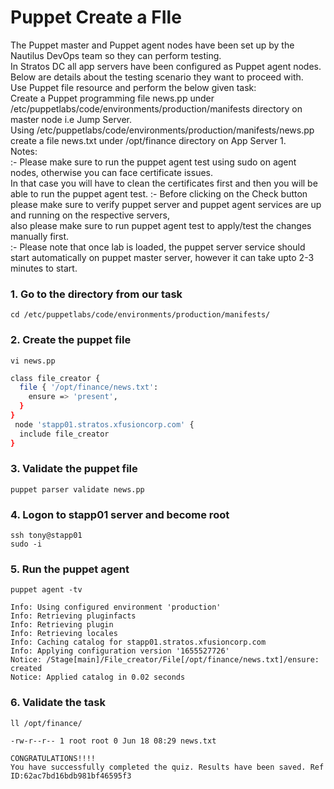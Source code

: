 # Puppet Create a FIle

The Puppet master and Puppet agent nodes have been set up by the Nautilus DevOps team so they can perform testing.  
In Stratos DC all app servers have been configured as Puppet agent nodes. Below are details about the testing scenario they want to proceed with.  
Use Puppet file resource and perform the below given task:  
Create a Puppet programming file news.pp under /etc/puppetlabs/code/environments/production/manifests directory on master node i.e Jump Server.  
Using /etc/puppetlabs/code/environments/production/manifests/news.pp create a file news.txt under /opt/finance directory on App Server 1.  
Notes:  
:- Please make sure to run the puppet agent test using sudo on agent nodes, otherwise you can face certificate issues.  
In that case you will have to clean the certificates first and then you will be able to run the puppet agent test.
:- Before clicking on the Check button please make sure to verify puppet server and puppet agent services are up and running on the respective servers,  
also please make sure to run puppet agent test to apply/test the changes manually first.  
:- Please note that once lab is loaded, the puppet server service should start automatically on puppet master server, however it can take upto 2-3 minutes to start.


### 1. Go to the directory from our task
`cd /etc/puppetlabs/code/environments/production/manifests/`


### 2. Create the puppet file
`vi news.pp`
```bash
class file_creator {
  file { '/opt/finance/news.txt':
    ensure => 'present',
  }
}
 node 'stapp01.stratos.xfusioncorp.com' {
  include file_creator
}
```


### 3. Validate the puppet file
`puppet parser validate news.pp`


### 4. Logon to stapp01 server and become root
`ssh tony@stapp01`  
`sudo -i`


### 5. Run the puppet agent
`puppet agent -tv`
```console
Info: Using configured environment 'production'
Info: Retrieving pluginfacts
Info: Retrieving plugin
Info: Retrieving locales
Info: Caching catalog for stapp01.stratos.xfusioncorp.com
Info: Applying configuration version '1655527726'
Notice: /Stage[main]/File_creator/File[/opt/finance/news.txt]/ensure: created
Notice: Applied catalog in 0.02 seconds
```


### 6. Validate the task
`ll /opt/finance/`
```console
-rw-r--r-- 1 root root 0 Jun 18 08:29 news.txt
```


```console
CONGRATULATIONS!!!!
You have successfully completed the quiz. Results have been saved. Ref ID:62ac7bd16bdb981bf46595f3
```
